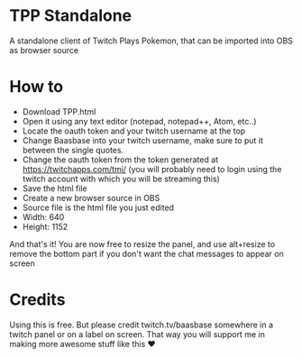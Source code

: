 # TPP Standalone
A standalone client of Twitch Plays Pokemon, that can be imported into OBS as browser source

# How to
- Download TPP.html
- Open it using any text editor (notepad, notepad++, Atom, etc..)
- Locate the oauth token and your twitch username at the top
- Change Baasbase into your twitch username, make sure to put it between the single quotes.
- Change the oauth token from the token generated at https://twitchapps.com/tmi/ (you will probably need to login using the twitch account with which you will be streaming this)
- Save the html file
- Create a new browser source in OBS
- Source file is the html file you just edited
- Width: 640
- Height: 1152

And that's it! You are now free to resize the panel, and use alt+resize to remove the bottom part if you don't want the chat messages to appear on screen

# Credits
Using this is free. But please credit twitch.tv/baasbase somewhere in a twitch panel or on a label on screen. That way you will support me in making more awesome stuff like this ❤
